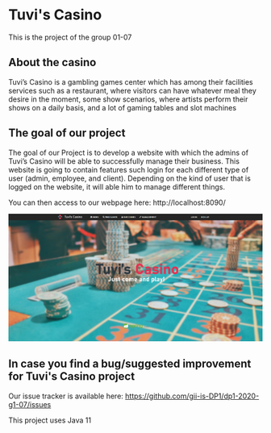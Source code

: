 # Tuvi's Casino

This is the project of the group 01-07

## About the casino
Tuvi’s Casino is a gambling games center which has among their facilities services such as a restaurant, where visitors can have whatever meal they desire in the moment, some show scenarios, where artists perform their shows on a daily basis, and a lot of gaming tables and slot machines

## The goal of our project
The goal of our Project is to develop a website with which the admins of Tuvi’s Casino will be able to successfully manage their business. 
This website is going to contain features such login for each different type of user (admin, employee, and client). Depending on the kind of user that is logged on the website, it will able him to manage different things. 

You can then access to our webpage here: http://localhost:8090/

<img width="1042" alt="petclinic-screenshot" src="unknown.png">

## In case you find a bug/suggested improvement for Tuvi's Casino project
Our issue tracker is available here: https://github.com/gii-is-DP1/dp1-2020-g1-07/issues

This project uses Java 11
